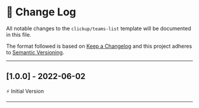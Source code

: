 # 📣 Change Log
All notable changes to the `clickup/teams-list` template will be documented in this file.

The format followed is based on [Keep a Changelog](http://keepachangelog.com/) and this project adheres to [Semantic Versioning](http://semver.org/).

---
 
## [1.0.0] - 2022-06-02
 
⚡️ Initial Version
 
---
